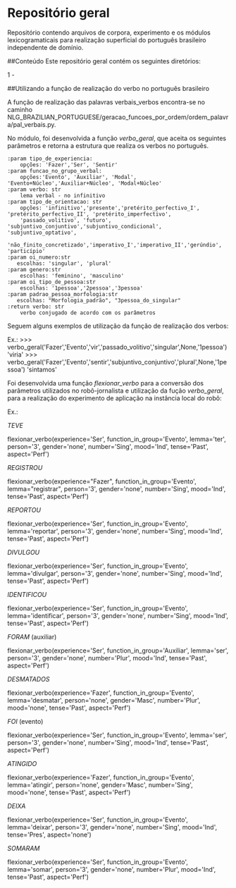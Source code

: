 # Repositório geral

Repositório contendo arquivos de corpora, experimento e os módulos lexicogramaticais para
realização superficial do português brasileiro independente de domínio.

##Conteúdo
Este repositório geral contém os seguintes diretórios:

1 - 


##Utilizando a função de realização do verbo no português brasileiro

A função de realização das palavras verbais_verbos encontra-se no caminho 
NLG_BRAZILIAN_PORTUGUESE/geracao_funcoes_por_ordem/ordem_palavra/pal_verbais.py.

No módulo, foi desenvolvida a função _verbo_geral_, que aceita os seguintes parâmetros e retorna a estrutura que realiza os verbos no português.

    :param tipo_de_experiencia:
        opções: 'Fazer','Ser', 'Sentir'
    :param funcao_no_grupo_verbal:
        opções:'Evento', 'Auxiliar', 'Modal', 'Evento+Núcleo','Auxiliar+Núcleo', 'Modal+Núcleo'
    :param verbo: str
        lema verbal - no infinitivo
    :param tipo_de_orientacao: str
        opções: 'infinitivo','presente','pretérito_perfectivo_I', 'pretérito_perfectivo_II', 'pretérito_imperfectivo',
        'passado_volitivo', 'futuro', 'subjuntivo_conjuntivo','subjuntivo_condicional', 'subjuntivo_optativo',
        'não_finito_concretizado','imperativo_I','imperativo_II','gerúndio', 'particípio'
    :param oi_numero:str
       escolhas: 'singular', 'plural'
    :param genero:str
        escolhas: 'feminino', 'masculino'
    :param oi_tipo_de_pessoa:str
        escolhas: '1pessoa','2pessoa','3pessoa'
    :param padrao_pessoa_morfologia:str
       escolhas: "Morfologia_padrão", "3pessoa_do_singular"
    :return verbo: str
        verbo conjugado de acordo com os parâmetros

Seguem alguns exemplos de utilização da função de realização dos verbos:

Ex.:
    >>> verbo_geral('Fazer','Evento','vir','passado_volitivo','singular',None,'1pessoa')
    'viria'
    >>> verbo_geral('Fazer','Evento','sentir','subjuntivo_conjuntivo','plural',None,'1pessoa')
    'sintamos'

Foi desenvolvida uma função _flexionar_verbo_ para a conversão dos parâmetros utilizados no 
robô-jornalista e utilização da fução _verbo_geral_, para a realização do experimento de aplicação 
na instância local do robô:

Ex.:


_TEVE_

flexionar_verbo(experience='Ser', function_in_group='Evento', lemma='ter', person='3', gender='none', number='Sing',
mood='Ind', tense='Past', aspect='Perf')

_REGISTROU_

flexionar_verbo(experience="Fazer", function_in_group='Evento', lemma="registrar", person='3', gender='none',
number='Sing', mood='Ind', tense='Past', aspect='Perf')

_REPORTOU_

flexionar_verbo(experience='Ser', function_in_group='Evento', lemma='reportar', person='3', gender='none', number='Sing',
mood='Ind', tense='Past', aspect='Perf')

_DIVULGOU_

flexionar_verbo(experience='Ser', function_in_group='Evento', lemma='divulgar', person='3', gender='none', number='Sing',
mood='Ind', tense='Past', aspect='Perf')

_IDENTIFICOU_

flexionar_verbo(experience='Ser', function_in_group='Evento', lemma='identificar', person='3', gender='none',
number='Sing', mood='Ind', tense='Past', aspect='Perf')

_FORAM_ (auxiliar)

flexionar_verbo(experience='Ser', function_in_group='Auxiliar', lemma='ser', person='3', gender='none', number='Plur',
mood='Ind', tense='Past', aspect='Perf')

_DESMATADOS_

flexionar_verbo(experience='Fazer', function_in_group='Evento', lemma='desmatar', person='none', gender='Masc',
number='Plur', mood='none', tense='Past', aspect='Perf')

_FOI_ (evento)

flexionar_verbo(experience='Ser', function_in_group='Evento', lemma='ser', person='3', gender='none', number='Sing',
mood='Ind', tense='Past', aspect='Perf')

_ATINGIDO_

flexionar_verbo(experience='Fazer', function_in_group='Evento', lemma='atingir', person='none', gender='Masc',
number='Sing', mood='none', tense='Past', aspect='Perf')

_DEIXA_

flexionar_verbo(experience='Ser', function_in_group='Evento', lemma='deixar', person='3', gender='none', number='Sing',
mood='Ind', tense='Pres', aspect='none')

_SOMARAM_

flexionar_verbo(experience='Ser', function_in_group='Evento', lemma='somar', person='3', gender='none', number='Plur',
mood='Ind', tense='Past', aspect='Perf')
